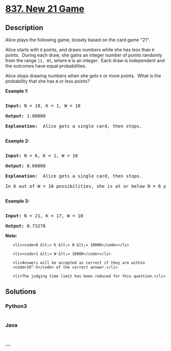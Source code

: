 # [837. New 21 Game](https://leetcode.com/problems/new-21-game)

## Description
<p>Alice plays the following game, loosely based on the card game &quot;21&quot;.</p>



<p>Alice starts with <code>0</code> points, and draws numbers while she has less than <code>K</code> points.&nbsp; During each draw, she gains an integer number of points randomly from the range <code>[1, W]</code>, where <code>W</code> is an integer.&nbsp; Each draw is independent and the outcomes have equal probabilities.</p>



<p>Alice stops drawing numbers when she gets <code>K</code> or more points.&nbsp; What is the probability&nbsp;that she has <code>N</code> or less points?</p>



<p><strong>Example 1:</strong></p>



<pre>

<strong>Input: </strong>N = 10, K = 1, W = 10

<strong>Output: </strong>1.00000

<strong>Explanation: </strong> Alice gets a single card, then stops.

</pre>



<p><strong>Example 2:</strong></p>



<pre>

<strong>Input: </strong>N = 6, K = 1, W = 10

<strong>Output: </strong>0.60000

<strong>Explanation: </strong> Alice gets a single card, then stops.

In 6 out of W = 10 possibilities, she is at or below N = 6 points.

</pre>



<p><strong>Example 3:</strong></p>



<pre>

<strong>Input: </strong>N = 21, K = 17, W = 10

<strong>Output: </strong>0.73278</pre>



<p><strong>Note:</strong></p>



<ol>

	<li><code>0 &lt;= K &lt;= N &lt;= 10000</code></li>

	<li><code>1 &lt;= W &lt;= 10000</code></li>

	<li>Answers will be accepted as correct if they are within <code>10^-5</code> of the correct answer.</li>

	<li>The judging time limit has been reduced for this question.</li>

</ol>




## Solutions


<!-- tabs:start -->

### **Python3**

```python

```

### **Java**

```java

```

### **...**
```

```

<!-- tabs:end -->